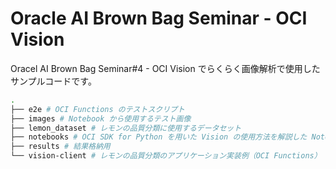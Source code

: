 # Oracle AI Brown Bag Seminar - OCI Vision

Oracel AI Brown Bag Seminar#4 - OCI Vision でらくらく画像解析で使用したサンプルコードです。

```sh
.
├── e2e # OCI Functions のテストスクリプト
├── images # Notebook から使用するテスト画像
├── lemon_dataset # レモンの品質分類に使用するデータセット
├── notebooks # OCI SDK for Python を用いた Vision の使用方法を解説した Notebook
├── results # 結果格納用
└── vision-client # レモンの品質分類のアプリケーション実装例（OCI Functions）
```
